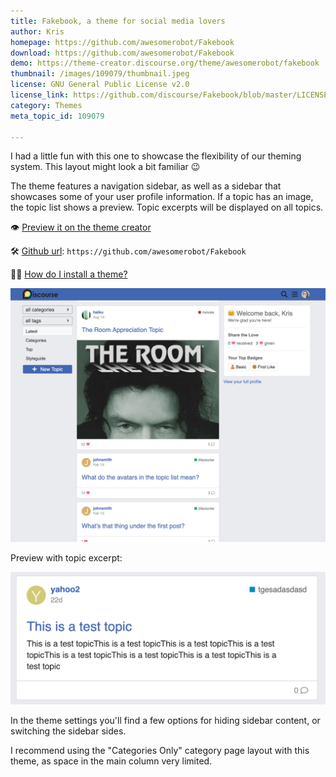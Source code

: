 ```yaml
---
title: Fakebook, a theme for social media lovers
author: Kris
homepage: https://github.com/awesomerobot/Fakebook
download: https://github.com/awesomerobot/Fakebook
demo: https://theme-creator.discourse.org/theme/awesomerobot/fakebook
thumbnail: /images/109079/thumbnail.jpeg
license: GNU General Public License v2.0
license_link: https://github.com/discourse/Fakebook/blob/master/LICENSE
category: Themes
meta_topic_id: 109079

---
```

I had a little fun with this one to showcase the flexibility of our theming system. This layout might look a bit familiar :wink: 

The theme features a navigation sidebar, as well as a sidebar that showcases some of your user profile information. If a topic has an image, the topic list shows a preview. Topic excerpts will be displayed on all topics.


:eye: [Preview it on the theme creator](https://theme-creator.discourse.org/theme/awesomerobot/fakebook ) 

:hammer_and_wrench: [Github url](https://github.com/awesomerobot/Fakebook):  `https://github.com/awesomerobot/Fakebook`

:man_shrugging: [How do I install a theme?](https://meta.discourse.org/t/how-do-i-install-a-theme-or-theme-component/63682)

![31%20PM: 620x500](/images/109079/iSsZam4PD6rZ4cjL98e704SJgkC.jpeg) 

Preview with topic excerpt: 

![28%20PM: 690x290, 50%](/images/109079/lZpUr5PXMPAWqglvHd87Y5ULJZ5.png) 





In the theme settings you'll find a few options for hiding sidebar content, or switching the sidebar sides. 

I recommend using the "Categories Only" category page layout with this theme, as space in the main column very limited.